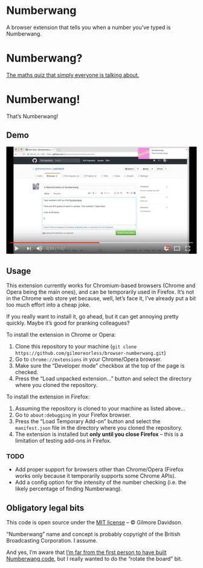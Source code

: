 # Numberwang

A browser extension that tells you when a number you’ve typed is Numberwang.

# Numberwang?

[The maths quiz that simply everyone is talking about.](https://www.youtube.com/watch?v=qjOZtWZ56lc)

# Numberwang!

That’s Numberwang!


## Demo

[![Numberwang browser extension demo on YouTube](demo-screenshot.jpg)](https://www.youtube.com/watch?v=dCxaxHobCBo)


## Usage

This extension currently works for Chromium-based browsers (Chrome and Opera being the main ones), and can be temporarily used in Firefox.
It’s not in the Chrome web store yet because, well, let’s face it, I’ve already put a bit too much effort into a cheap joke.

If you really want to install it, go ahead, but it can get annoying pretty quickly. Maybe it’s good for pranking colleagues?

To install the extension in Chrome or Opera:

1. Clone this repository to your machine (`git clone https://github.com/gilmoreorless/browser-numberwang.git`)
2. Go to `chrome://extensions` in your Chrome/Opera browser.
3. Make sure the “Developer mode” checkbox at the top of the page is checked.
4. Press the “Load unpacked extension...” button and select the directory where you cloned the repository.

To install the extension in Firefox:

1. Assuming the repository is cloned to your machine as listed above...
2. Go to `about:debugging` in your Firefox browser.
3. Press the “Load Temporary Add-on” button and select the `manifest.json` file in the directory where you cloned the repository.
4. The extension is installed but **only until you close Firefox** – this is a limitation of testing add-ons in Firefox.


### TODO

* Add proper support for browsers other than Chrome/Opera (Firefox works only because it temporarily supports some Chrome APIs).
* Add a config option for the intensity of the number checking (i.e. the likely percentage of finding Numberwang).


## Obligatory legal bits

This code is open source under the [MIT license](LICENSE) – © Gilmore Davidson.

“Numberwang” name and concept is probably copyright of the British Broadcasting Corporation. I assume.

And yes, I’m aware that [I’m far from the first person to have built Numberwang code](https://github.com/search?q=numberwang&ref=reposearch&type=Repositories&utf8=%E2%9C%93), but I really wanted to do the “rotate the board” bit.
